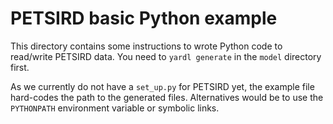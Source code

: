 # PETSIRD basic Python example

This directory contains some instructions to wrote Python code to read/write PETSIRD data. You need to `yardl generate` in the `model` directory first.

As we currently do not have a `set_up.py` for PETSIRD yet, the example file hard-codes the path to the generated files.
Alternatives would be to use the `PYTHONPATH` environment variable or symbolic links.